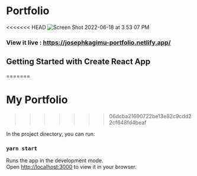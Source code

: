 # Portfolio
<<<<<<< HEAD
![Screen Shot 2022-06-18 at 3 53 07 PM](https://user-images.githubusercontent.com/88326256/174438712-da2cbdde-1765-48af-b88c-c7577f4c7ed2.png)

### View it live : https://josephkagimu-portfolio.netlify.app/


## Getting Started with Create React App
=======
# My Portfolio
>>>>>>> 06dcba21690722be13e82c9cdd22cf648fd4beaf

In the project directory, you can run:

### `yarn start`

Runs the app in the development mode.\
Open [http://localhost:3000](http://localhost:3000) to view it in your browser.
